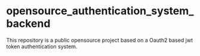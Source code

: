 # opensource_authentication_system_backend
This repository is a public opensource project based on a Oauth2 based jwt token authentication system.
